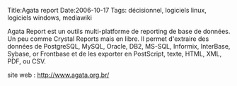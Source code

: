 Title:Agata report
Date:2006-10-17
Tags: décisionnel, logiciels linux, logiciels windows,   mediawiki

Agata Report est un outils multi-platforme de reporting de base de
données. Un peu comme Crystal Reports mais en libre. Il permet
d'extraire des données de PostgreSQL, MySQL, Oracle, DB2, MS-SQL,
Informix, InterBase, Sybase, or Frontbase et de les exporter en
PostScript, texte, HTML, XML, PDF, ou CSV.

site web : <http://www.agata.org.br/>

